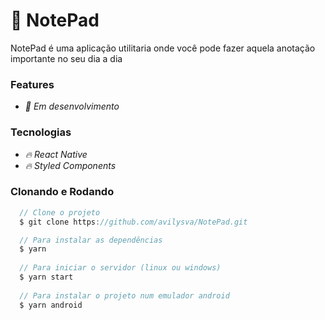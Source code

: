 # :newspaper: NotePad

NotePad é uma aplicação utilitaria onde você pode fazer aquela anotação importante no seu dia a dia

### Features

- *:pencil: Em desenvolvimento*

### Tecnologias

- *:fire: React Native*
- *:fire: Styled Components*

### Clonando e Rodando
```javascript
  // Clone o projeto
  $ git clone https://github.com/avilysva/NotePad.git

  // Para instalar as dependências
  $ yarn
  
  // Para iniciar o servidor (linux ou windows)
  $ yarn start
  
  // Para instalar o projeto num emulador android
  $ yarn android
```
